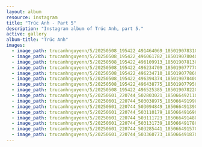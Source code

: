 ```yaml
---
layout: album
resource: instagram
title: "Trúc Anh - Part 5"
description: "Instagram album of Trúc Anh, part 5."
active: gallery
album-title: "Trúc Anh"
images:
  - image_path: trucanhnguyenn/5/20250508_195422_491464069_18501907831023506_3092579276234953731_n.jpg
  - image_path: trucanhnguyenn/5/20250508_195422_496061782_18501907804023506_3227271101345498659_n.jpg
  - image_path: trucanhnguyenn/5/20250508_195422_496109913_18501907813023506_8331103607964212999_n.jpg
  - image_path: trucanhnguyenn/5/20250508_195422_496234709_18501907777023506_8572986128281017882_n.jpg
  - image_path: trucanhnguyenn/5/20250508_195422_496234710_18501907786023506_4538135066159082647_n.jpg
  - image_path: trucanhnguyenn/5/20250508_195422_496394374_18501907840023506_395067712294542835_n.jpg
  - image_path: trucanhnguyenn/5/20250508_195422_496438775_18501907795023506_6562894955728633833_n.jpg
  - image_path: trucanhnguyenn/5/20250508_195422_496525385_18501907822023506_3281216604737154390_n.jpg
  - image_path: trucanhnguyenn/5/20250601_220744_502803021_18506649211023506_6450606692968567472_n.jpg
  - image_path: trucanhnguyenn/5/20250601_220744_503038975_18506649199023506_8834959035733295573_n.jpg
  - image_path: trucanhnguyenn/5/20250601_220744_503094849_18506649139023506_3384307403148117276_n.jpg
  - image_path: trucanhnguyenn/5/20250601_220744_503110179_18506649169023506_2448902935960252137_n.jpg
  - image_path: trucanhnguyenn/5/20250601_220744_503111723_18506649148023506_6163636632700274407_n.jpg
  - image_path: trucanhnguyenn/5/20250601_220744_503131739_18506649178023506_2192928973174198489_n.jpg
  - image_path: trucanhnguyenn/5/20250601_220744_503285441_18506649157023506_7439930266874152626_n.jpg
  - image_path: trucanhnguyenn/5/20250601_220744_503360773_18506649187023506_7309969216662478481_n.jpg
---
```

